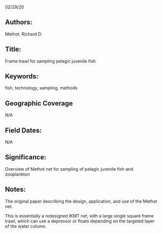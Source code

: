 02/29/20
## Authors:
Methot, Richard D.
## Title:
Frame trawl for sampling pelagic juvenile fish
## Keywords:
fish, technology, sampling, methods
## Geographic Coverage
N/A
## Field Dates:
N/A
## Significance:
Overview of Methot net for sampling of pelagic juvenile fish and zooplankton

## Notes:
The original paper describing the design, application, and use of the Methot net.

This is essentially a redesigned IKMT net, with a large single square frame trawl, which can use a depressor or floats depending on the targeted layer of the water column.
